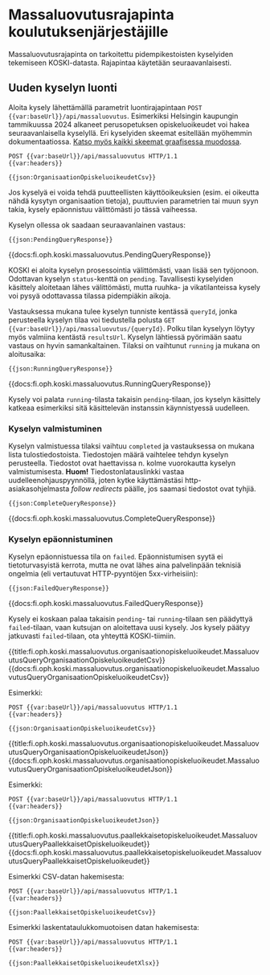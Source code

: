 # Massaluovutusrajapinta koulutuksenjärjestäjille

Massaluovutusrajapinta on tarkoitettu pidempikestoisten kyselyiden tekemiseen KOSKI-datasta.
Rajapintaa käytetään seuraavanlaisesti.

## Uuden kyselyn luonti

Aloita kysely lähettämällä parametrit luontirajapintaan `POST {{var:baseUrl}}/api/massaluovutus`. Esimerkiksi Helsingin kaupungin tammikuussa 2024 alkaneet perusopetuksen opiskeluoikeudet voi hakea seuraavanlaisella kyselyllä.
Eri kyselyiden skeemat esitellään myöhemmin dokumentaatiossa. [Katso myös kaikki skeemat graafisessa muodossa](/koski/json-schema-viewer/?schema=massaluovutus-query.json).

    POST {{var:baseUrl}}/api/massaluovutus HTTP/1.1
    {{var:headers}}

    {{json:OrganisaationOpiskeluoikeudetCsv}}

Jos kyselyä ei voida tehdä puutteellisten käyttöoikeuksien (esim. ei oikeutta nähdä kysytyn
organisaation tietoja), puuttuvien parametrien tai muun syyn takia, kysely epäonnistuu välittömästi
jo tässä vaiheessa.

Kyselyn ollessa ok saadaan seuraavanlainen vastaus:

    {{json:PendingQueryResponse}}

{{docs:fi.oph.koski.massaluovutus.PendingQueryResponse}}

KOSKI ei aloita kyselyn prosessointia välittömästi, vaan lisää sen työjonoon. Odottavan kyselyn
`status`-kenttä on `pending`. Tavallisesti kyselyiden käsittely aloitetaan lähes välittömästi,
mutta ruuhka- ja vikatilanteissa kysely voi pysyä odottavassa tilassa pidempiäkin aikoja.

Vastauksessa mukana tulee kyselyn tunniste kentässä `queryId`, jonka perusteella kyselyn tilaa
voi tiedustella polusta `GET {{var:baseUrl}}/api/massaluovutus/{queryId}`. Polku tilan kyselyyn löytyy myös valmiina
kentästä `resultsUrl`. Kyselyn lähtiessä pyörimään saatu vastaus on hyvin samankaltainen.
Tilaksi on vaihtunut `running` ja mukana on aloitusaika:

    {{json:RunningQueryResponse}}

{{docs:fi.oph.koski.massaluovutus.RunningQueryResponse}}

Kysely voi palata `running`-tilasta takaisin `pending`-tilaan, jos kyselyn käsittely katkeaa
esimerkiksi sitä käsittelevän instanssin käynnistyessä uudelleen.

### Kyselyn valmistuminen

Kyselyn valmistuessa tilaksi vaihtuu `completed` ja vastauksessa on mukana lista tulostiedostoista.
Tiedostojen määrä vaihtelee tehdyn kyselyn perusteella. Tiedostot ovat haettavissa n. kolme vuorokautta
kyselyn valmistumisesta. **Huom!** Tiedostonlatauslinkki vastaa uudelleenohjauspyynnöllä, joten kytke
käyttämästäsi http-asiakasohjelmasta *follow redirects* päälle, jos saamasi tiedostot ovat tyhjiä.

    {{json:CompleteQueryResponse}}

{{docs:fi.oph.koski.massaluovutus.CompleteQueryResponse}}

### Kyselyn epäonnistuminen

Kyselyn epäonnistuessa tila on `failed`. Epäonnistumisen syytä ei tietoturvasyistä kerrota,
mutta ne ovat lähes aina palvelinpään teknisiä ongelmia (eli vertautuvat HTTP-pyyntöjen 5xx-virheisiin):

    {{json:FailedQueryResponse}}

{{docs:fi.oph.koski.massaluovutus.FailedQueryResponse}}

Kysely ei koskaan palaa takaisin `pending`- tai `running`-tilaan sen päädyttyä `failed`-tilaan,
vaan kutsujan on aloitettava uusi kysely. Jos kysely päätyy jatkuvasti `failed`-tilaan, ota
yhteyttä KOSKI-tiimiin.

{{title:fi.oph.koski.massaluovutus.organisaationopiskeluoikeudet.MassaluovutusQueryOrganisaationOpiskeluoikeudetCsv}}
{{docs:fi.oph.koski.massaluovutus.organisaationopiskeluoikeudet.MassaluovutusQueryOrganisaationOpiskeluoikeudetCsv}}

Esimerkki:

    POST {{var:baseUrl}}/api/massaluovutus HTTP/1.1
    {{var:headers}}

    {{json:OrganisaationOpiskeluoikeudetCsv}}

{{title:fi.oph.koski.massaluovutus.organisaationopiskeluoikeudet.MassaluovutusQueryOrganisaationOpiskeluoikeudetJson}}
{{docs:fi.oph.koski.massaluovutus.organisaationopiskeluoikeudet.MassaluovutusQueryOrganisaationOpiskeluoikeudetJson}}

Esimerkki:

    POST {{var:baseUrl}}/api/massaluovutus HTTP/1.1
    {{var:headers}}

    {{json:OrganisaationOpiskeluoikeudetJson}}

{{title:fi.oph.koski.massaluovutus.paallekkaisetopiskeluoikeudet.MassaluovutusQueryPaallekkaisetOpiskeluoikeudet}}
{{docs:fi.oph.koski.massaluovutus.paallekkaisetopiskeluoikeudet.MassaluovutusQueryPaallekkaisetOpiskeluoikeudet}}

Esimerkki CSV-datan hakemisesta:

    POST {{var:baseUrl}}/api/massaluovutus HTTP/1.1
    {{var:headers}}

    {{json:PaallekkaisetOpiskeluoikeudetCsv}}

Esimerkki laskentataulukkomuotoisen datan hakemisesta:

    POST {{var:baseUrl}}/api/massaluovutus HTTP/1.1
    {{var:headers}}

    {{json:PaallekkaisetOpiskeluoikeudetXlsx}}
